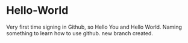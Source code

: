 # Hello-World
Very first time signing in Github, so Hello You and Hello World.
Naming something to learn how to use github. new branch created.
